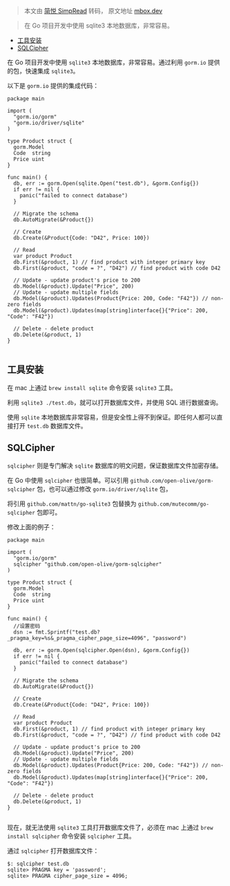 > 本文由 [简悦 SimpRead](http://ksria.com/simpread/) 转码， 原文地址 [mbox.dev](https://mbox.dev/dev/go/sqlite-sqlcipher/)

> 在 Go 项目开发中使用 sqlite3 本地数据库，非常容易。

*   [工具安装](https://mbox.dev/dev/go/sqlite-sqlcipher/#gong-ju-an-zhuang)
*   [SQLCipher](https://mbox.dev/dev/go/sqlite-sqlcipher/#sqlcipher)

在 Go 项目开发中使用 `sqlite3` 本地数据库，非常容易。通过利用 `gorm.io` 提供的包，快速集成 `sqlite3`。

以下是 `gorm.io` 提供的集成代码：

```
package main

import (
  "gorm.io/gorm"
  "gorm.io/driver/sqlite"
)

type Product struct {
  gorm.Model
  Code  string
  Price uint
}

func main() {
  db, err := gorm.Open(sqlite.Open("test.db"), &gorm.Config{})
  if err != nil {
    panic("failed to connect database")
  }

  // Migrate the schema
  db.AutoMigrate(&Product{})

  // Create
  db.Create(&Product{Code: "D42", Price: 100})

  // Read
  var product Product
  db.First(&product, 1) // find product with integer primary key
  db.First(&product, "code = ?", "D42") // find product with code D42

  // Update - update product's price to 200
  db.Model(&product).Update("Price", 200)
  // Update - update multiple fields
  db.Model(&product).Updates(Product{Price: 200, Code: "F42"}) // non-zero fields
  db.Model(&product).Updates(map[string]interface{}{"Price": 200, "Code": "F42"})

  // Delete - delete product
  db.Delete(&product, 1)
}


```

工具安装
----

在 mac 上通过 `brew install sqlite` 命令安装 `sqlite3` 工具。

利用 `sqlite3 ./test.db`，就可以打开数据库文件，并使用 SQL 进行数据查询。

使用 `sqlite` 本地数据库非常容易，但是安全性上得不到保证。即任何人都可以直接打开 `test.db` 数据库文件。

SQLCipher
---------

`sqlcipher` 则是专门解决 `sqlite` 数据库的明文问题，保证数据库文件加密存储。

在 Go 中使用 `sqlcipher` 也很简单。可以引用 `github.com/open-olive/gorm-sqlcipher` 包，也可以通过修改 `gorm.io/driver/sqlite` 包，

将引用 `github.com/mattn/go-sqlite3` 包替换为 `github.com/mutecomm/go-sqlcipher` 包即可。

修改上面的例子：

```
package main

import (
  "gorm.io/gorm"
  sqlcipher "github.com/open-olive/gorm-sqlcipher"
)

type Product struct {
  gorm.Model
  Code  string
  Price uint
}

func main() {
  //设置密码
  dsn := fmt.Sprintf("test.db?_pragma_key=%s&_pragma_cipher_page_size=4096", "password")

  db, err := gorm.Open(sqlcipher.Open(dsn), &gorm.Config{})
  if err != nil {
    panic("failed to connect database")
  }

  // Migrate the schema
  db.AutoMigrate(&Product{})

  // Create
  db.Create(&Product{Code: "D42", Price: 100})

  // Read
  var product Product
  db.First(&product, 1) // find product with integer primary key
  db.First(&product, "code = ?", "D42") // find product with code D42

  // Update - update product's price to 200
  db.Model(&product).Update("Price", 200)
  // Update - update multiple fields
  db.Model(&product).Updates(Product{Price: 200, Code: "F42"}) // non-zero fields
  db.Model(&product).Updates(map[string]interface{}{"Price": 200, "Code": "F42"})

  // Delete - delete product
  db.Delete(&product, 1)
}


```

现在，就无法使用 `sqlite3` 工具打开数据库文件了，必须在 mac 上通过 `brew install sqlcipher` 命令安装 `sqlcipher` 工具。

通过 `sqlcipher` 打开数据库文件：

```
$: sqlcipher test.db
sqlite> PRAGMA key = 'password';
sqlite> PRAGMA cipher_page_size = 4096;


```